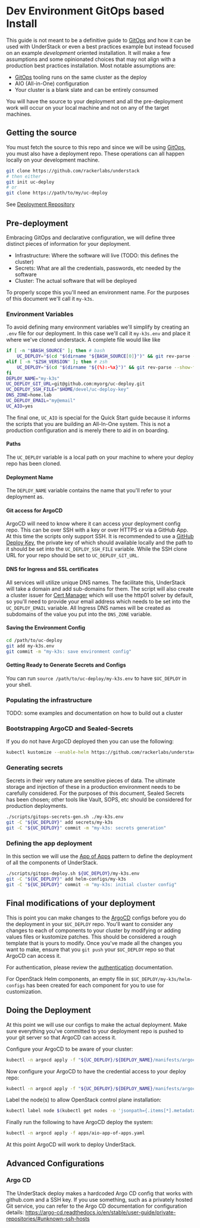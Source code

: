 # Dev Environment GitOps based Install

This guide is not meant to be a definitive guide to [GitOps][gitops] and
how it can be used with UnderStack or even a best practices example
but instead focused on an example _development_ oriented installation.
It will make a few assumptions and some opinionated choices that may
not align with a production best practices installation.
Most notable assumptions are:

- [GitOps][gitops] tooling runs on the same cluster as the deploy
- AIO (All-in-One) configuration
- Your cluster is a blank slate and can be entirely consumed

You will have the source to your deployment and all the pre-deployment
work will occur on your local machine and not on any of the target
machines.

## Getting the source

You must fetch the source to this repo and since we will be using
[GitOps][gitops], you must also have a deployment repo. These
operations can all happen locally on your development machine.

```bash
git clone https://github.com/rackerlabs/understack
# then either
git init uc-deploy
# or
git clone https://path/to/my/uc-deploy
```

See [Deployment Repository](./requirements.md#creation-and-access)

## Pre-deployment

Embracing GitOps and declarative configuration, we will define three
distinct pieces of information for your deployment.

- Infrastructure: Where the software will live (TODO: this defines the cluster)
- Secrets: What are all the credentials, passwords, etc needed by the software
- Cluster: The actual software that will be deployed

To properly scope this you'll need an environment name. For the
purposes of this document we'll call it `my-k3s`.

### Environment Variables

To avoid defining many environment variables we'll simplify by creating an
`.env` file for our deployment. In this case we'll call it `my-k3s.env` and
place it where we've cloned understack. A complete file would like like

```bash title="/path/to/uc-deploy/my-k3s.env"
if [ -n "$BASH_SOURCE" ]; then # bash
    UC_DEPLOY="$(cd "$(dirname "${BASH_SOURCE[0]}")" && git rev-parse --show-toplevel)"
elif [ -n "$ZSH_VERSION" ]; then # zsh
    UC_DEPLOY="$(cd "$(dirname "${(%):-%x}")" && git rev-parse --show-toplevel)"
fi
DEPLOY_NAME="my-k3s"
UC_DEPLOY_GIT_URL=git@github.com:myorg/uc-deploy.git
UC_DEPLOY_SSH_FILE="$HOME/devel/uc-deploy-key"
DNS_ZONE=home.lab
UC_DEPLOY_EMAIL="my@email"
UC_AIO=yes
```

The final one, `UC_AIO` is special for the Quick Start guide because it
informs the scripts that you are building an All-In-One system. This is
not a production configuration and is merely there to aid in on boarding.

#### Paths

The `UC_DEPLOY` variable is a local path on your machine to where
your deploy repo has been cloned.

#### Deployment Name

The `DEPLOY_NAME` variable contains the name that you'll refer to your
deployment as.

#### Git access for ArgoCD

ArgoCD will need to know where it can access your deployment config
repo. This can be over SSH with a key or over HTTPS or via a GitHub App.
At this time the scripts only support SSH. It is recommended to
use a [GitHub Deploy Key][gh-deploy-keys], the private key of which
should available locally and the path to it should be set into the
`UC_DEPLOY_SSH_FILE` variable. While the SSH clone URL for your repo
should be set to `UC_DEPLOY_GIT_URL`.

#### DNS for Ingress and SSL certificates

All services will utilize unique DNS names. The facilitate this, UnderStack
will take a domain and add sub-domains for them. The script will also create
a cluster issuer for [Cert Manager](https://cert-manager.io) which will use
the http01 solver by default, so you'll need to provide your email address
which needs to be set into the `UC_DEPLOY_EMAIL` variable.
All Ingress DNS names will be created as subdomains of the value you put
into the `DNS_ZONE` variable.

#### Saving the Environment Config

```bash
cd /path/to/uc-deploy
git add my-k3s.env
git commit -m "my-k3s: save environment config"
```

#### Getting Ready to Generate Secrets and Configs

You can run `source /path/to/uc-deploy/my-k3s.env` to have `$UC_DEPLOY` in
your shell.

### Populating the infrastructure

TODO: some examples and documentation on how to build out a cluster

### Bootstrapping ArgoCD and Sealed-Secrets

If you do not have ArgoCD deployed then you can use the following:

```bash
kubectl kustomize --enable-helm https://github.com/rackerlabs/understack/bootstrap/ | kubectl apply -f -
```

### Generating secrets

Secrets in their very nature are sensitive pieces of data. The ultimate
storage and injection of these in a production environment needs to be
carefully considered. For the purposes of this document, Sealed Secrets
has been chosen; other tools like Vault, SOPS, etc should be considered
for production deployments.

```bash
./scripts/gitops-secrets-gen.sh ./my-k3s.env
git -C "${UC_DEPLOY}" add secrets/my-k3s
git -C "${UC_DEPLOY}" commit -m "my-k3s: secrets generation"
```

### Defining the app deployment

In this section we will use the [App of Apps][app-of-apps] pattern to define
the deployment of all the components of UnderStack.

```bash
./scripts/gitops-deploy.sh ${UC_DEPLOY}/my-k3s.env
git -C "${UC_DEPLOY}" add helm-configs/my-k3s
git -C "${UC_DEPLOY}" commit -m "my-k3s: initial cluster config"
```

## Final modifications of your deployment

This is point you can make changes to the [ArgoCD][argocd] configs before
you do the deployment in your `$UC_DEPLOY` repo. You'll want to consider
any changes to each of components to your cluster by modifying or adding
values files or kustomize patches. This should be considered a rough template
that is yours to modify. Once you've made all the changes you want to make,
ensure that you `git push` your `$UC_DEPLOY` repo so that ArgoCD can access it.

For authentication, please review the [authentication](auth.md) documentation.

For OpenStack Helm components, an empty file in `$UC_DEPLOY/my-k3s/helm-configs`
has been created for each component for you to use for customization.

## Doing the Deployment

At this point we will use our configs to make the actual deployment.
Make sure everything you've committed to your deployment repo is pushed
to your git server so that ArgoCD can access it.

Configure your ArgoCD to be aware of your cluster:

```bash
kubectl -n argocd apply -f "${UC_DEPLOY}/${DEPLOY_NAME}/manifests/argocd/secret-*-cluster.yaml"
```

Now configure your ArgoCD to have the credential access to your deploy repo:

```bash
kubectl -n argocd apply -f "${UC_DEPLOY}/${DEPLOY_NAME}/manifests/argocd/secret-deploy-repo.yaml"
```

Label the node(s) to allow OpenStack control plane installation:

```bash
kubectl label node $(kubectl get nodes -o 'jsonpath={.items[*].metadata.name}') openstack-control-plane=enabled
```

Finally run the following to have ArgoCD deploy the system:

```bash
kubectl -n argocd apply -f apps/aio-app-of-apps.yaml
```

At this point ArgoCD will work to deploy UnderStack.

[gitops]: <https://about.gitlab.com/topics/gitops/>
[app-of-apps]: <https://argo-cd.readthedocs.io/en/stable/operator-manual/cluster-bootstrapping/>
[argocd]: <https://argo-cd.readthedocs.io/en/stable/>
[gh-deploy-keys]: <https://docs.github.com/en/authentication/connecting-to-github-with-ssh/managing-deploy-keys#set-up-deploy-keys>

## Advanced Configurations

### Argo CD

The UnderStack deploy makes a hardcoded Argo CD config that works with github.com and a SSH key.
If you use something, such as a privately hosted Git service, you can refer to the Argo CD
documentation for configuration details: <https://argo-cd.readthedocs.io/en/stable/user-guide/private-repositories/#unknown-ssh-hosts>
